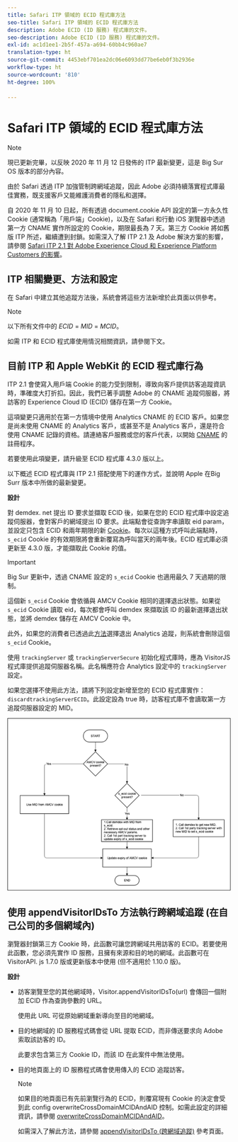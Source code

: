 ```yaml
---
title: Safari ITP 領域的 ECID 程式庫方法
seo-title: Safari ITP 領域的 ECID 程式庫方法
description: Adobe ECID (ID 服務) 程式庫的文件。
seo-description: Adobe ECID (ID 服務) 程式庫的文件。
exl-id: ac1d1ee1-2b5f-457a-a694-60bb4c960ae7
translation-type: ht
source-git-commit: 4453ebf701ea2dc06e6093dd77be6eb0f3b2936e
workflow-type: ht
source-wordcount: '810'
ht-degree: 100%

---
```


# Safari ITP 領域的 ECID 程式庫方法

>[!NOTE]
>
>現已更新完畢，以反映 2020 年 11 月 12 日發佈的 ITP 最新變更，這是 Big Sur OS 版本的部分內容。

由於 Safari 透過 ITP 加強管制跨網域追蹤，因此 Adobe 必須持續落實程式庫最佳實務，既支援客戶又能維護消費者的隱私和選擇。

自 2020 年 11 月 10 日起，所有透過 document.cookie API 設定的第一方永久性 Cookie (通常稱為「用戶端」Cookie)，以及在 Safari 和行動 iOS 瀏覽器中透過第一方 CNAME 實作所設定的 Cookie，期限最長為 7 天。第三方 Cookie 將如舊版 ITP 所述，繼續遭到封鎖。如需深入了解 ITP 2.1 及 Adobe 解決方案的影響，請參閱 [Safari ITP 2.1 對 Adobe Experience Cloud 和 Experience Platform Customers 的影響](https://medium.com/adobetech/safari-itp-2-1-impact-on-adobe-experience-cloud-customers-9439cecb55ac)。

## ITP 相關變更、方法和設定

在 Safari 中建立其他追蹤方法後，系統會將這些方法新增於此頁面以供參考。

>[!NOTE]
>
>以下所有文件中的 *ECID* = *MID* = *MCID*。

如需 ITP 和 ECID 程式庫使用情況相關資訊，請參閱下文。

## 目前 ITP 和 Apple WebKit 的 ECID 程式庫行為

ITP 2.1 會使寫入用戶端 Cookie 的能力受到限制，導致向客戶提供訪客追蹤資訊時，準確度大打折扣。因此，我們已著手調整 Adobe 的 CNAME 追蹤伺服器，將訪客的 Experience Cloud ID (ECID) 儲存在第一方 Cookie。

這項變更只適用於在第一方情境中使用 Analytics CNAME 的 ECID 客戶。如果您是尚未使用 CNAME 的 Analytics 客戶，或甚至不是 Analytics 客戶，還是符合使用 CNAME 記錄的資格。請連絡客戶服務或您的客戶代表，以開始 [CNAME](https://docs.adobe.com/content/help/zh-Hant/core-services/interface/ec-cookies/cookies-first-party.html) 的註冊程序。

若要使用此項變更，請升級至 ECID 程式庫 4.3.0 版以上。

以下概述 ECID 程式庫與 ITP 2.1 搭配使用下的運作方式，並說明 Apple 在Big Surr 版本中所做的最新變更。

**設計**

對 demdex. net 提出 ID 要求並擷取 ECID 後，如果在您的 ECID 程式庫中設定追蹤伺服器，會對客戶的網域提出 ID 要求。此端點會從查詢字串讀取 eid param，並設定只包含 ECID 和兩年期限的新 [Cookie](/help/introduction/cookies.md)。每次以這種方式呼叫此端點時，`s_ecid` Cookie 的有效期限將會重新覆寫為呼叫當天的兩年後。ECID 程式庫必須更新至 4.3.0 版，才能擷取此 Cookie 的值。

>[!IMPORTANT]
>
>Big Sur 更新中，透過 CNAME 設定的 `s_ecid` Cookie 也適用最久 7 天過期的限制。

這個新 `s_ecid` Cookie 會依循與 AMCV Cookie 相同的選擇退出狀態。如果從 `s_ecid` Cookie 讀取 eid，每次都會呼叫 demdex 來擷取該 ID 的最新選擇退出狀態，並將 demdex 儲存在 AMCV Cookie 中。

此外，如果您的消費者已透過此[方法](https://docs.adobe.com/content/help/zh-Hant/analytics/implementation/js/opt-out.html)選擇退出 Analytics 追蹤，則系統會刪除這個 `s_ecid` Cookie。

使用 `trackingServer` 或 `trackingServerSecure` 初始化程式庫時，應為 VisitorJS 程式庫提供追蹤伺服器名稱。此名稱應符合 Analytics 設定中的 `trackingServer` 設定。

如果您選擇不使用此方法，請將下列設定新增至您的 ECID 程式庫實作：`discardtrackingServerECID`。此設定設為 true 時，訪客程式庫不會讀取第一方追蹤伺服器設定的 MID。

![](assets/itp-proposal-v1.png)

## 使用 appendVisitorIDsTo 方法執行跨網域追蹤 (在自己公司的多個網域內)

瀏覽器封鎖第三方 Cookie 時，此函數可讓您跨網域共用訪客的 ECID。若要使用此函數，您必須先實作 ID 服務，且擁有來源和目的地的網域。此函數可在 VisitorAPI. js 1.7.0 版或更新版本中使用 (但不適用於 1.10.0 版)。

**設計**

* 訪客瀏覽至您的其他網域時，Visitor.appendVisitorIDsTo(url) 會傳回一個附加 ECID 作為查詢參數的 URL。

   使用此 URL 可從原始網域重新導向至目的地網域。

* 目的地網域的 ID 服務程式碼會從 URL 提取 ECID，而非傳送要求向 Adobe 索取該訪客的 ID。

   此要求包含第三方 Cookie ID，而該 ID 在此案件中無法使用。

* 目的地頁面上的 ID 服務程式碼會使用傳入的 ECID 追蹤訪客。

   >[!NOTE]
   >如果目的地頁面已有先前瀏覽行為的 ECID，則覆寫現有 Cookie 的決定會受到此 config overwriteCrossDomainMCIDAndAID 控制。如需此設定的詳細資訊，請參閱 [overwriteCrossDomainMCIDAndAID](/help/library/function-vars/overwrite-visitor-id.md)。
   >
   >如需深入了解此方法，請參閱 [appendVisitorIDsTo (跨網域追蹤)](/help/library/get-set/appendvisitorid.md) 參考頁面。

